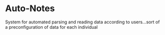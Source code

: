 # Auto-Notes
System for automated parsing and reading data according to users...sort of a preconfiguration of data for each individual
